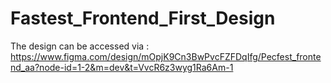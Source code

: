# Fastest_Frontend_First_Design

The design can be accessed via :
https://www.figma.com/design/mOpjK9Cn3BwPvcFZFDqIfg/Pecfest_frontend_aa?node-id=1-2&m=dev&t=VvcR6z3wyg1Ra6Am-1
